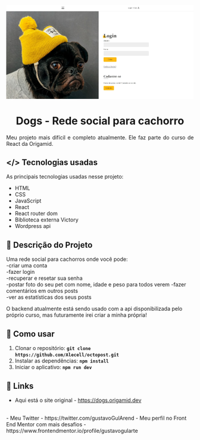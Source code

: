 <p align="center"><img src="./src/Assets/desktop-preview.jpg" /></p>
<p align="center"><h1 align="center" >Dogs - Rede social para cachorro</h1></p>

<p align="justify">
Meu projeto mais difícil e completo atualmente. Ele faz parte do curso de React da Origamid.</p>

## </> **Tecnologias usadas**

As principais tecnologias usadas nesse projeto:

- HTML
- CSS
- JavaScript
- React
- React router dom
- Biblioteca externa Victory
- Wordpress api

## 📖 **Descrição do Projeto**

Uma rede social para cachorros onde você pode:
<br />
-criar uma conta
<br />
-fazer login
<br />
-recuperar e resetar sua senha
<br />
-postar foto do seu pet com nome, idade e peso para todos verem
-fazer comentários em outros posts
<br />
-ver as estatísticas dos seus posts
<br />

O backend atualmente está sendo usado com a api disponibilizada pelo próprio curso, mas futuramente irei criar a minha própria!

## 📖 **Como usar**
1. Clonar o repositório: **`git clone https://github.com/Alecell/octopost.git`**
2. Instalar as dependências: **`npm install`**
3. Iniciar o aplicativo: **`npm run dev`**

## 🔗 **Links**

- Aqui está o site original - https://dogs.origamid.dev
<br />
- Meu Twitter - https://twitter.com/gustavoGulArend
- Meu perfil no Front End Mentor com mais desafios - https://www.frontendmentor.io/profile/gustavogularte